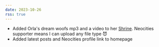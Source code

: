 ```yaml
---
date: 2023-10-26
rss: true
---
```


- Added Orla's dream woofs mp3 and a video to her <a href="https://fri11s.neocities.org/shrine/orla/">Shrine</a>. Neocities supporter means I can upload any file type 😈
- Added latest posts and Neocities profile link to homepage